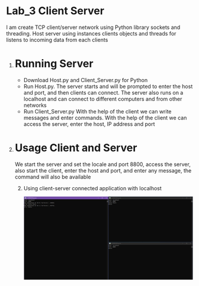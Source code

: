 # Lab_3 Client Server
I am create TCP client/server network using Python library sockets and threading.
Host server using instances clients objects and threads for listens to incoming data
from each clients

1. # Running Server
    - Download Host.py and Client_Server.py for Python
    - Run Host.py. The server starts and will be prompted to enter the host and port,
     and then clients can connect. The server also runs on a localhost and can connect to different computers and from other networks
     - Run Client_Server.py With the help of the client we can write messages  and enter commands. 
     With the help of the client we can access the server, enter the host, IP address and port
2. # Usage Client and Server
    We start the server and set the locale and port 8800, access the server, 
    also start the client, enter the host and port, and enter any message,
    the command will also be available
    
    2) Using client-server connected application with localhost
    
         ![1](https://github.com/Oleh-Synytskyi/distributed.systems/blob/master/Lab_3/Images/1.PNG)
